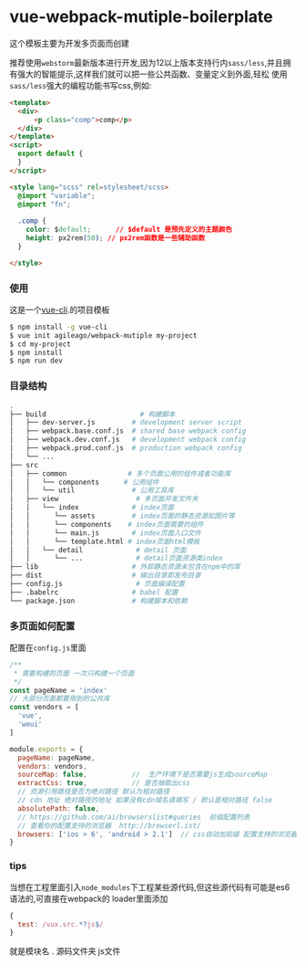 # vue-webpack-mutiple-boilerplate
这个模板主要为开发多页面而创建   

推荐使用`webstorm`最新版本进行开发,因为12以上版本支持行内`sass/less`,并且拥有强大的智能提示,这样我们就可以把一些公共函数、变量定义到外面,轻松
使用`sass/less`强大的编程功能书写css,例如:

``` html
<template>
  <div>
      <p class="comp">comp</p>
  </div>
</template>
<script>
  export default {
  }
</script>

<style lang="scss" rel=stylesheet/scss>
  @import "variable";
  @import "fn";
  
  .comp {
    color: $default;      // $default 是预先定义的主题颜色
    height: px2rem(50); // px2rem函数是一些辅助函数
  }

</style>
```

### 使用

这是一个[vue-cli](https://github.com/vuejs/vue-cli).的项目模板

``` bash
$ npm install -g vue-cli
$ vue init agileago/webpack-mutiple my-project
$ cd my-project
$ npm install
$ npm run dev
```

### 目录结构

``` bash
.
├── build                       # 构建脚本
│   ├── dev-server.js         # development server script
│   ├── webpack.base.conf.js  # shared base webpack config
│   ├── webpack.dev.conf.js   # development webpack config
│   ├── webpack.prod.conf.js  # production webpack config
│   └── ...
├── src
│   ├── common               # 多个页面公用的组件或者功能库
│   │   └── components      # 公用组件
│   │   └── util              # 公用工具库
│   ├── view                   # 多页面开发文件夹
│   │   └── index             # index页面
│   │      └── assets         # index页面的静态资源如图片等
│   │      └── components    # index页面需要的组件
│   │      └── main.js        # index页面入口文件
│   │      └── template.html # index页面html模板
│   │   └── detail             # detail 页面
│   │      └── ...             # detail页面资源类index 
├── lib                       # 外部静态资源未包含在npm中的库
├── dist                      # 输出目录即发布目录
├── config.js                  # 页面编译配置
├── .babelrc                  # babel 配置
└── package.json              # 构建脚本和依赖
```

### 多页面如何配置

配置在`config.js`里面    


``` javascript
/**
 * 需要构建的页面 一次只构建一个页面
 */
const pageName = 'index'
// 大部分页面都要用到的公共库
const vendors = [
  'vue',
  'weui'
]

module.exports = {
  pageName: pageName,
  vendors: vendors,
  sourceMap: false,           //  生产环境下是否需要js生成sourceMap
  extractCss: true,           // 是否抽取出css
  // 资源引用路径是否为绝对路径 默认为相对路径
  // cdn 地址 绝对路径的地址 如果没有cdn域名请填写 / 默认是相对路径 false
  absolutePath: false,
  // https://github.com/ai/browserslist#queries  前缀配置列表
  // 查看你的配置支持的浏览器  http://browserl.ist/
  browsers: ['ios > 6', 'android > 2.1']  // css自动加前缀 配置支持的浏览器
}
```
### tips

当想在工程里面引入`node_modules`下工程某些源代码,但这些源代码有可能是es6语法的,可直接在webpack的
loader里面添加
```javascript
{
  test: /vux.src.*?js$/
}
```
就是模块名 . 源码文件夹 js文件

